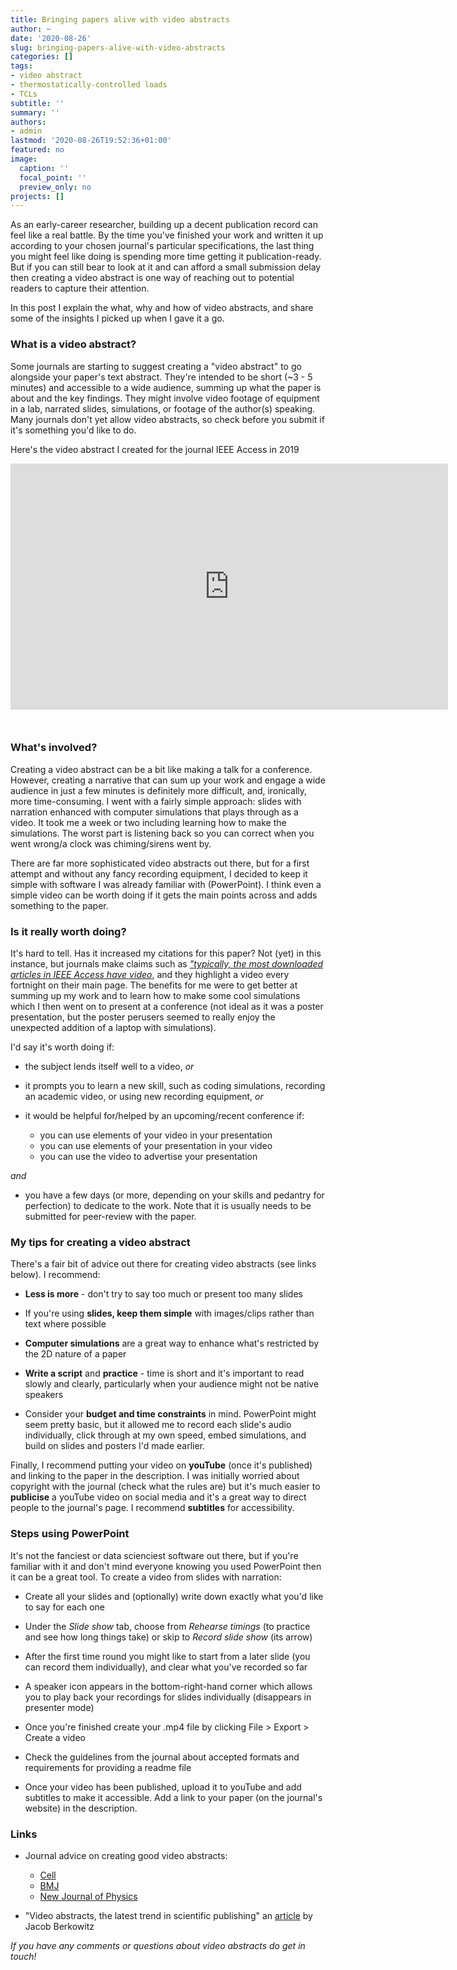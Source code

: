 ```yaml
---
title: Bringing papers alive with video abstracts
author: ~
date: '2020-08-26'
slug: bringing-papers-alive-with-video-abstracts
categories: []
tags: 
- video abstract
- thermostatically-controlled loads
- TCLs
subtitle: ''
summary: ''
authors: 
- admin
lastmod: '2020-08-26T19:52:36+01:00'
featured: no
image:
  caption: ''
  focal_point: ''
  preview_only: no
projects: []
---
```



As an early-career researcher, building up a decent publication record can feel like a real battle. By the time you've finished your work and written it up according to your chosen journal's particular specifications, the last thing you might feel like doing is spending more time getting it publication-ready. But if you can still bear to look at it and can afford a small submission delay then creating a video abstract is one way of reaching out to potential readers to capture their attention. 

In this post I explain the what, why and how of video abstracts, and share some of the insights I picked up when I gave it a go. 

### What is a video abstract?

Some journals are starting to suggest creating a "video abstract" to go alongside your paper's text abstract. They're intended to be short (~3 - 5 minutes) and accessible to a wide audience, summing up what the paper is about and the key findings. They might involve video footage of equipment in a lab, narrated slides, simulations, or footage of the author(s) speaking. Many journals don't yet allow video abstracts, so check before you submit if it's something you'd like to do. 

Here's the video abstract I created for the journal IEEE Access in 2019 

<iframe src="https://www.youtube.com/embed/O8Y_f7TI-h8" width="700" height="394" frameborder="0" style="margin-bottom: 2em;" webkitallowfullscreen mozallowfullscreen allowfullscreen></iframe>


### What's involved?

Creating a video abstract can be a bit like making a talk for a conference. However, creating a narrative that can sum up your work and engage a wide audience in just a few minutes is definitely more difficult, and, ironically, more time-consuming. I went with a fairly simple approach: slides with narration enhanced with computer simulations that plays through as a video. It took me a week or two including learning how to make the simulations. The worst part is listening back so you can correct when you went wrong/a clock was chiming/sirens went by. 

There are far more sophisticated video abstracts out there, but for a first attempt and without any fancy recording equipment, I decided to keep it simple with software I was already familiar with (PowerPoint). I think even a simple video can be worth doing if it gets the main points across and adds something to the paper. 


### Is it really worth doing?

It's hard to tell. Has it increased my citations for this paper? Not (yet) in this instance, but journals make claims such as [_"typically, the most downloaded articles in IEEE Access have video_](http://ieeeaccess.wpengine.com/frequently-asked-questions/), and they highlight a video every fortnight on their main page. The benefits for me were to get better at summing up my work and to learn how to make some cool simulations which I then went on to present at a conference (not ideal as it was a poster presentation, but the poster perusers seemed to really enjoy the unexpected addition of a laptop with simulations). 

I'd say it's worth doing if:
* the subject lends itself well to a video, _or_ 

* it prompts you to learn a new skill, such as coding simulations, recording an academic video, or using new recording equipment, _or_

* it would be helpful for/helped by an upcoming/recent conference if: 
  + you can use elements of your video in your presentation
  + you can use elements of your presentation in your video
  + you can use the video to advertise your presentation 
  
_and_

* you have a few days (or more, depending on your skills and pedantry for perfection) to dedicate to the work. Note that it is usually needs to be submitted for peer-review with the paper.


### My tips for creating a video abstract

There's a fair bit of advice out there for creating video abstracts (see links below). I recommend:

* **Less is more** - don't try to say too much or present too many slides

* If you're using **slides, keep them simple** with images/clips rather than text where possible

* **Computer simulations** are a great way to enhance what's restricted by the 2D nature of a paper

* **Write a script** and **practice** - time is short and it's important to read slowly and clearly, particularly when your audience might not be native speakers

* Consider your **budget and time constraints** in mind. PowerPoint might seem pretty basic, but it allowed me to record each slide's audio individually, click through at my own speed, embed simulations, and build on slides and posters I'd made earlier.

Finally, I recommend putting your video on **youTube** (once it's published) and linking to the paper in the description. I was initially worried about copyright with the journal (check what the rules are) but it's much easier to **publicise** a youTube video on social media and it's a great way to direct people to the journal's page. I recommend **subtitles** for accessibility.  


### Steps using PowerPoint

It's not the fanciest or data scienciest software out there, but if you're familiar with it and don't mind everyone knowing you used PowerPoint then it can be a great tool. To create a video from slides with narration:

* Create all your slides and (optionally) write down exactly what you'd like to say for each one 

* Under the _Slide show_ tab, choose from _Rehearse timings_ (to practice and see how long things take) or skip to _Record slide show_ (its arrow)

* After the first time round you might like to start from a later slide (you can record them individually), and clear what you've recorded so far

* A speaker icon appears in the bottom-right-hand corner which allows you to play back your recordings for slides individually (disappears in presenter mode)

* Once you're finished create your .mp4 file by clicking File > Export > Create a video 

* Check the guidelines from the journal about accepted formats and requirements for providing a readme file

* Once your video has been published, upload it to youTube and add subtitles to make it accessible. Add a link to your paper (on the journal's website) in the description. 


### Links

* Journal advice on creating good video abstracts: 
  + [Cell](http://crosstalk.cell.com/blog/6-tips-for-creating-a-video-abstract-anyone-can-enjoy)
  + [BMJ](https://authors.bmj.com/writing-and-formatting/video-abstracts/top-tips/) 
  + [New Journal of Physics](https://iopscience.iop.org/journal/1367-2630/page/How%20to%20make%20a%20good%20video%20abstract)
  
* "Video abstracts, the latest trend in scientific publishing" an [article](https://www.universityaffairs.ca/features/feature-article/video-abstracts-the-latest-trend-in-scientific-publishing/) by Jacob Berkowitz 


_If you have any comments or questions about video abstracts do get in touch!_




